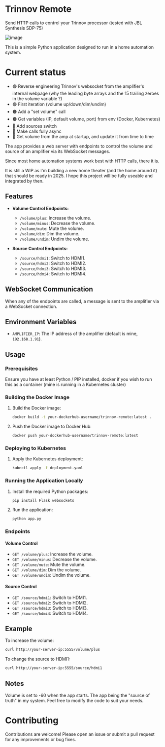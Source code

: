 # Trinnov Remote

Send HTTP calls to control your Trinnov processor (tested with JBL Synthesis SDP-75)

![image](https://github.com/Morveus/TrinnovRemote/assets/2972468/03382891-495b-46df-a59c-17ac58ab1d11)

This is a simple Python application designed to run in a home automation system. 

# Current status
- 🟢 Reverse engineering Trinnov's websocket from the amplifier's internal webpage
(why the leading byte arrays and the 15 trailing zeroes in the volume variable ?)
- 🟢 First iteration (volume up/down/dim/undim)
- 🟠 Add a "set volume" call
- 🟠 Get variables (IP, default volume, port) from env (Docker, Kubernetes) 
- 🔴 Add sources switch
- 🔴 Make calls fully async
- 🔴 Get volume from the amp at startup, and update it from time to time

The app provides a web server with endpoints to control the volume and source of an amplifier via its WebSocket messages.

Since most home automation systems work best with HTTP calls, there it is.

It is still a WIP as I'm building a new home theater (and the home around it) that should be ready in 2025. I hope this project will be fully useable and integrated by then. 

## Features

- **Volume Control Endpoints:**
  - `/volume/plus`: Increase the volume.
  - `/volume/minus`: Decrease the volume.
  - `/volume/mute`: Mute the volume.
  - `/volume/dim`: Dim the volume.
  - `/volume/undim`: Undim the volume.

- **Source Control Endpoints:**
  - `/source/hdmi1`: Switch to HDMI1.
  - `/source/hdmi2`: Switch to HDMI2.
  - `/source/hdmi3`: Switch to HDMI3.
  - `/source/hdmi4`: Switch to HDMI4.

## WebSocket Communication

When any of the endpoints are called, a message is sent to the amplifier via a WebSocket connection.

## Environment Variables

- `AMPLIFIER_IP`: The IP address of the amplifier (default is mine, `192.168.1.91`).

## Usage

### Prerequisites

Ensure you have at least Python / PIP installed, docker if you wish to run this as a container (mine is running in a Kubernetes cluster)

### Building the Docker Image

1. Build the Docker image:
    ```bash
    docker build -t your-dockerhub-username/trinnov-remote:latest .
    ```

2. Push the Docker image to Docker Hub:
    ```bash
    docker push your-dockerhub-username/trinnov-remote:latest
    ```

### Deploying to Kubernetes

1. Apply the Kubernetes deployment:
    ```bash
    kubectl apply -f deployment.yaml
    ```

### Running the Application Locally

1. Install the required Python packages:
    ```bash
    pip install Flask websockets
    ```

2. Run the application:
    ```bash
    python app.py
    ```

### Endpoints

#### Volume Control

- `GET /volume/plus`: Increase the volume.
- `GET /volume/minus`: Decrease the volume.
- `GET /volume/mute`: Mute the volume.
- `GET /volume/dim`: Dim the volume.
- `GET /volume/undim`: Undim the volume.

#### Source Control

- `GET /source/hdmi1`: Switch to HDMI1.
- `GET /source/hdmi2`: Switch to HDMI2.
- `GET /source/hdmi3`: Switch to HDMI3.
- `GET /source/hdmi4`: Switch to HDMI4.

## Example

To increase the volume:
```bash
curl http://your-server-ip:5555/volume/plus
```

To change the source to HDMI1:
```bash
curl http://your-server-ip:5555/source/hdmi1
```


## Notes

Volume is set to -60 when the app starts. The app being the "source of truth" in my system. Feel free to modify the code to suit your needs.


# Contributing

Contributions are welcome! Please open an issue or submit a pull request for any improvements or bug fixes.
